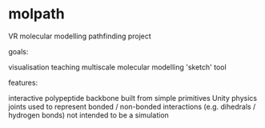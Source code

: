 # molpath

VR molecular modelling pathfinding project

goals:

visualisation
teaching 
multiscale molecular modelling 'sketch' tool


features:

interactive polypeptide backbone built from simple primitives
Unity physics joints used to represent bonded / non-bonded interactions (e.g. dihedrals / hydrogen bonds)
not intended to be a simulation

